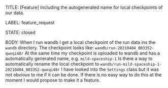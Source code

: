 TITLE:
[Feature] Including the autogenerated name for local checkpoints of our data.

LABEL:
feature_request

STATE:
closed

BODY:
When I run wandb I get a local checkpoint of the run data ins the `wandb` directory.
The checkpoint looks like: `wandb/run-20210404_003352-qwxqi48r`
At the same time my checkpoint is uploaded to wandb and has a automatically generated name, e.g. `mild-spaceship-1`
Is there a way to automatically rename the local checkpoint to `wandb/run-mild-spaceship-1-20210404_003352-qwxqi48r`
I have looked into the `Settings` class but it was not obvious to me if it can be done.
If there is no easy way to do this at the moment I would propose to make it a feature.



